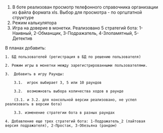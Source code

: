 1.  В боте реализован просмотр телефонного справочника организации из файла формата xls.
    Выбор для просмотра - по оргштатной структуре
2.  Режим калькулятора
3.  Игра на доверие в монетки.
    Реализовано 5 стратегий бота: 1-Наивный, 2-Обманщик, 3-Подражатель, 4-Злопамятный, 5- Детектив

В планах добавить:

    1. БД пользователей (регистрация в БД по решению пользователя)
    
    2. Режим игры в монетки между зарегистрированными пользователями.
    
    3.  Добавить в игру Раунды:
    
        3.1.  игрок выбирает 3, 5 или 10 раундов
        
        3.2.  возможновть выбора количества ходов в раунде 
        
        (3.1. и 3.2. для консольной версии реализовано, не успел реализовать в версии бота)
        
        3.3. изменение стратегии бота в разных раундах
        
    4. Добавление еще трех стратегий бота: 1-Подражатель_2 (лайтовая версия подражателя), 2-Простак, 3-Обезьяна (рандом)
